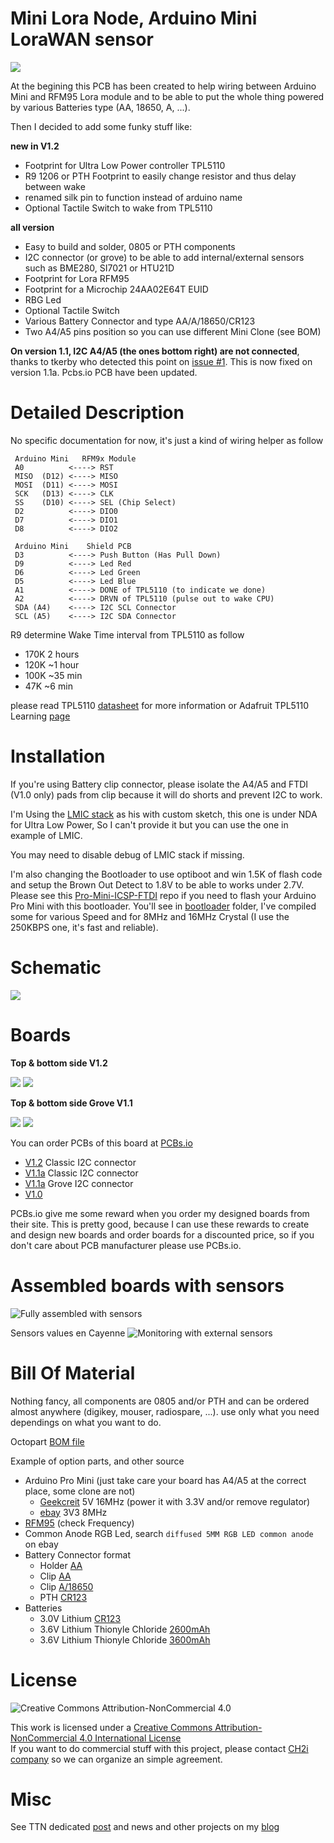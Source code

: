 Mini Lora Node, Arduino Mini LoraWAN sensor
===========================================

<img src="https://github.com/hallard/Mini-LoRa/raw/master/pictures/Mini-LoRa-18650-Clip.jpg">

At the begining this PCB has been created to help wiring between Arduino Mini and RFM95 Lora module and to be able to put the whole thing powered by various Batteries type (AA, 18650, A, ...).

Then I decided to add some funky stuff like:

**new in V1.2**

- Footprint for Ultra Low Power controller TPL5110
- R9 1206 or PTH Footprint to easily change resistor and thus delay between wake
- renamed silk pin to function instead of arduino name
- Optional Tactile Switch to wake from TPL5110

**all version**

- Easy to build and solder, 0805 or PTH components
- I2C connector (or grove) to be able to add internal/external sensors such as BME280, SI7021 or HTU21D
- Footprint for Lora RFM95
- Footprint for a Microchip 24AA02E64T EUID 
- RBG Led
- Optional Tactile Switch
- Various Battery Connector and type AA/A/18650/CR123
- Two A4/A5 pins position so you can use different Mini Clone (see BOM)

**On version 1.1, I2C A4/A5 (the ones bottom right) are not connected**, thanks to tkerby who detected this point on [issue #1](https://github.com/hallard/Mini-LoRa/issues/1).
This is now fixed on version 1.1a. Pcbs.io PCB have been updated.

Detailed Description
====================

No specific documentation for now, it's just a kind of wiring helper as follow

```
 Arduino Mini   RFM9x Module
 A0          <----> RST
 MISO  (D12) <----> MISO
 MOSI  (D11) <----> MOSI
 SCK   (D13) <----> CLK
 SS    (D10) <----> SEL (Chip Select)
 D2          <----> DIO0
 D7          <----> DIO1
 D8          <----> DIO2

 Arduino Mini    Shield PCB
 D3          <----> Push Button (Has Pull Down)
 D9          <----> Led Red
 D6          <----> Led Green
 D5          <----> Led Blue
 A1          <----> DONE of TPL5110 (to indicate we done)
 A2          <----> DRVN of TPL5110 (pulse out to wake CPU)
 SDA (A4)    <----> I2C SCL Connector
 SCL (A5)    <----> I2C SDA Connector
```

R9 determine Wake Time interval from TPL5110 as follow 
  - 170K 2 hours
  - 120K ~1 hour
  - 100K ~35 min
  - 47K ~6 min

please read TPL5110 [datasheet](http://www.ti.com/lit/ds/symlink/tpl5110.pdf) for more information or Adafruit TPL5110 Learning [page](https://learn.adafruit.com/adafruit-tpl5110-power-timer-breakout/)

Installation
============

If you're using Battery clip connector, please isolate the A4/A5 and FTDI (V1.0 only) pads from clip because it will do shorts and prevent I2C to work.

I'm Using the [LMIC stack](https://github.com/matthijskooijman/arduino-lmic) as his with custom sketch, this one is under NDA for Ultra Low Power, So I can't provide it but you can use the one in example of LMIC.

You may need to disable debug of LMIC stack if missing.

I'm also changing the Bootloader to use optiboot and win 1.5K of flash code and setup the Brown Out Detect to 1.8V to be able to works under 2.7V. Please see this [Pro-Mini-ICSP-FTDI](https://github.com/hallard/Pro-Mini-ICSP-FTDI) repo if you need to flash your Arduino Pro Mini with this bootloader. You'll see in [bootloader](https://github.com/hallard/Pro-Mini-ICSP-FTDI/tree/master/bootloaders) folder, I've compiled some for various Speed and for 8MHz and 16MHz Crystal (I use the 250KBPS one, it's fast and reliable).

Schematic
=========

<img src="https://github.com/hallard/Mini-LoRa/raw/master/pictures/Mini-Lora-sch.png">

Boards 
======

**Top & bottom side V1.2**

<img src="https://github.com/hallard/Mini-LoRa/raw/master/pictures/Mini-LoRa-V12-top.jpg">
<img src="https://github.com/hallard/Mini-LoRa/raw/master/pictures/Mini-LoRa-V12-bot.jpg">


**Top & bottom side Grove V1.1**

<img src="https://github.com/hallard/Mini-LoRa/raw/master/pictures/Mini-LoRa-Grove-top.jpg">
<img src="https://github.com/hallard/Mini-LoRa/raw/master/pictures/Mini-LoRa-Grove-bot.jpg">

You can order PCBs of this board at [PCBs.io][3]

- [V1.2](https://www.PCBs.io/share/r1a3J) Classic I2C connector
- [V1.1a](https://www.PCBs.io/share/8AGb2) Classic I2C connector
- [V1.1a](https://www.PCBs.io/share/zjKdY) Grove I2C connector
- [V1.0](https://www.PCBs.io/share/r3LdE)

 PCBs.io give me some reward when you order my designed boards from their site. This is pretty good, because I can use these rewards to create and design new boards and order boards for a discounted price, so if you don't care about PCB manufacturer please use PCBs.io.

Assembled boards with sensors
=============================

<img src="https://github.com/hallard/Mini-LoRa/raw/master/pictures/Mini-LoRa-FrontBig.jpg" alt="Fully assembled with sensors">

Sensors values en Cayenne
<img src="https://github.com/hallard/Mini-LoRa/raw/master/pictures/Mini-LoRa-Cayenne.jpg" alt="Monitoring with external sensors">


Bill Of Material
================

Nothing fancy, all components are 0805 and/or PTH and can be ordered almost anywhere (digikey, mouser, radiospare, ...). 
use only what you need dependings on what you want to do. 


Octopart [BOM file](https://octopart.com/bom-tool/MsqCYjTr)

Example of option parts, and other source
- Arduino Pro Mini (just take care your board has A4/A5 at the correct place, some clone are not)
    - [Geekcreit](https://www.banggood.com/Pro-Mini-ATMEGA328P-5V16M-Improved-Version-Module-For-Arduino-p-985618.html) 5V 16MHz (power it with 3.3V and/or remove regulator)
    - [ebay](http://www.ebay.com/itm/201562503063) 3V3 8MHz
- [RFM95](https://www.digikey.com/product-detail/en/rf-solutions/RFM95W-868S2/RFM95W-868S2-ND/5051755) (check Frequency)
- Common Anode RGB Led, search `diffused 5MM RGB LED common anode` on ebay
- Battery Connector format
    - Holder [AA](https://www.digikey.com/product-detail/en/mpd-memory-protection-devices/BCAAPC/BCAAPC-ND/232723)
    - Clip [AA](https://www.digikey.com/product-detail/en/mpd-memory-protection-devices/BK-92/BK-92-ND/2079904)
    - Clip [A/18650](https://www.digikey.com/product-detail/en/keystone-electronics/54/36-54-ND/2254090) 
    - PTH [CR123](https://www.digikey.com/product-detail/en/mpd-memory-protection-devices/BH123A/BH123A-ND/2817712)
- Batteries
    - 3.0V Lithium [CR123](https://www.digikey.com/product-detail/en/panasonic-bsg/CR-123PE-BN/P703-ND/7064720)
    - 3.6V Lithium Thionyle Chloride [2600mAh](http://fr.rs-online.com/web/p/piles-aa/2019438/)
    - 3.6V Lithium Thionyle Chloride [3600mAh](http://fr.rs-online.com/web/p/piles-aa/778-1087/)

License
=======

<img alt="Creative Commons Attribution-NonCommercial 4.0" src="https://i.creativecommons.org/l/by-nc/4.0/88x31.png">   

This work is licensed under a [Creative Commons Attribution-NonCommercial 4.0 International License](http://creativecommons.org/licenses/by-nc/4.0/)    
If you want to do commercial stuff with this project, please contact [CH2i company](https://www.ch2i.eu/en#support) so we can organize an simple agreement.

Misc
====

See TTN dedicated [post](https://www.thethingsnetwork.org/forum/t/8059) and news and other projects on my [blog][1] 
 
[1]: https://hallard.me
[3]: https://www.PCBs.io

[20]: http://www.seeedstudio.com/depot/index.php?main_page=opl_info&opl_id=4
[21]: http://www.ebay.com/itm/170578495165
[22]: http://www.ebay.com/itm/351690376555
[23]: http://www.ebay.com/itm/351738196013
[24]: http://www.ebay.com/itm/371534934746
[25]: https://www.adafruit.com/products/1979
[26]: https://www.sparkfun.com/products/11114

[27]: http://www.ebay.com/itm/121929386506?var=420920026758
[28]: http://www.ebay.com/itm/371348168950
[29]: http://www.ebay.com/itm/351588181858


[40]: http://www.ebay.com/itm/262500056078
[41]: http://www.aliexpress.com/item/Free-Shipping-Good-Quality-ABS-Material-Transparent-Cover-IP66-Waterproof-Electrical-Switch-Box-125-125-75mm/32522255056.html
[42]: http://www.aliexpress.com/item/Temperature-and-humidity-Protective-sleeve-Accessories-PCB-for-SHT20-SHT21-SHT25/32695663191.html?spm=2114.13010208.99999999.264.dgLxek
[43]: http://www.ebay.com/itm/401000227934
[44]: http://www.ebay.com/itm/182181715511?var=483966356069
[46]: http://www.ebay.com/itm/391462862706
[47]: http://www.ebay.com/itm/232153789354?var=531358445664
[48]: http://www.ebay.com/itm/301856945402

[50]: https://octopart.com/bom-tool/MsqCYjTr